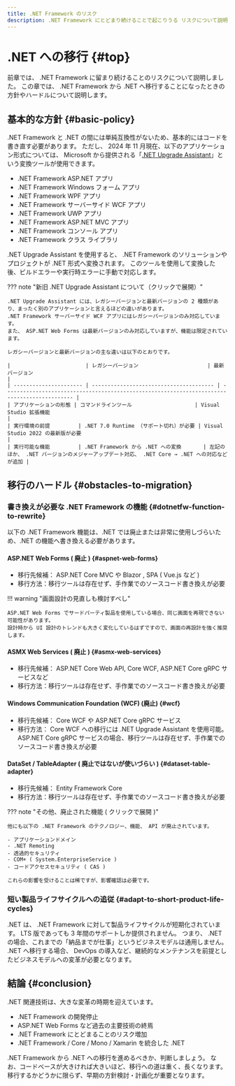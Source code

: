 ```yaml
---
title: .NET Framework のリスク
description: .NET Framework にとどまり続けることで起こりうる リスクについて説明します。
---
```


# .NET への移行 {#top}

<!-- cSpell:ignore dotnetfw aspnet -->

前章では、 .NET Framework に留まり続けることのリスクについて説明しました。
この章では、 .NET Framework から .NET へ移行することになったときの方針やハードルについて説明します。

## 基本的な方針 {#basic-policy}

.NET Framework と .NET の間には単純互換性がないため、基本的にはコードを書き直す必要があります。
ただし、 2024 年 11 月現在、以下のアプリケーション形式については、 Microsoft から提供される「[.NET Upgrade Assistant](https://learn.microsoft.com/ja-jp/dotnet/core/porting/upgrade-assistant-overview)」という変換ツールが使用できます。

- .NET Framework ASP.NET アプリ
- .NET Framework Windows フォーム アプリ
- .NET Framework WPF アプリ
- .NET Framework サーバーサイド WCF アプリ
- .NET Framework UWP アプリ
- .NET Framework ASP.NET MVC アプリ
- .NET Framework コンソール アプリ
- .NET Framework クラス ライブラリ

.NET Upgrade Assistant を使用すると、 .NET Framework のソリューションやプロジェクトが .NET 形式へ変換されます。
このツールを使用して変換した後、ビルドエラーや実行時エラーに手動で対応します。

??? note "新旧 .NET Upgrade Assistant について（クリックで展開）"

    .NET Upgrade Assistant には、レガシーバージョンと最新バージョンの 2 種類があり、まったく別のアプリケーションと言えるほどの違いがあります。
    .NET Framework サーバーサイド WCF アプリにはレガシーバージョンのみ対応しています。
    また、 ASP.NET Web Forms は最新バージョンのみ対応していますが、機能は限定されています。

    レガシーバージョンと最新バージョンの主な違いは以下のとおりです。

    |                        | レガシーバージョン                      | 最新バージョン                                                                               |
    | ---------------------- | --------------------------------------- | -------------------------------------------------------------------------------------------- |
    | アプリケーションの形態 | コマンドラインツール                    | Visual Studio 拡張機能                                                                       |
    | 実行環境の前提         | .NET 7.0 Runtime （サポート切れ）が必要 | Visual Studio 2022 の最新版が必要                                                            |
    | 実行可能な機能         | .NET Framework から .NET への変換       | 左記のほか、 .NET バージョンのメジャーアップデート対応、 .NET Core → .NET への対応などが追加 |

## 移行のハードル {#obstacles-to-migration}

### 書き換えが必要な .NET Framework の機能 {#dotnetfw-function-to-rewrite}

以下の .NET Framework 機能は、.NET では廃止または非常に使用しづらいため、.NET の機能へ書き換える必要があります。

#### ASP.NET Web Forms ( 廃止 ) {#aspnet-web-forms}

- 移行先候補： ASP.NET Core MVC や Blazor , SPA ( Vue.js など )
- 移行方法：移行ツールは存在せず、手作業でのソースコード書き換えが必要

!!! warning "画面設計の見直しも検討すべし"

    ASP.NET Web Forms でサードパーティ製品を使用している場合、同じ画面を再現できない可能性があります。
    設計時から UI 設計のトレンドも大きく変化しているはずですので、画面の再設計を強く推奨します。

#### ASMX Web Services ( 廃止 ) {#asmx-web-services}

- 移行先候補： ASP.NET Core Web API, Core WCF, ASP.NET Core gRPC サービスなど
- 移行方法：移行ツールは存在せず、手作業でのソースコード書き換えが必要

#### Windows Communication Foundation (WCF) (廃止) {#wcf}

- 移行先候補： Core WCF や ASP.NET Core gRPC サービス
- 移行方法： Core WCF への移行には .NET Upgrade Assistant を使用可能。 ASP.NET Core gRPC サービスの場合、移行ツールは存在せず、手作業でのソースコード書き換えが必要

#### DataSet / TableAdapter ( 廃止ではないが使いづらい ) {#dataset-table-adapter}

- 移行先候補： Entity Framework Core
- 移行方法：移行ツールは存在せず、手作業でのソースコード書き換えが必要

??? note "その他、廃止された機能 ( クリックで展開 )"

    他にも以下の .NET Framework のテクノロジー、機能、 API が廃止されています。

    - アプリケーションドメイン
    - .NET Remoting
    - 透過的セキュリティ
    - COM+ ( System.EnterpriseService )
    - コードアクセスセキュリティ ( CAS )

    これらの影響を受けることは稀ですが、影響確認は必要です。

### 短い製品ライフサイクルへの追従 {#adapt-to-short-product-life-cycles}

.NET は、 .NET Framework に対して製品ライフサイクルが短期化されています。
LTS 版であっても 3 年間のサポートしか提供されません。
つまり、 .NET の場合、これまでの「納品までが仕事」というビジネスモデルは通用しません。
.NET へ移行する場合、 DevOps の導入など、継続的なメンテナンスを前提としたビジネスモデルへの変革が必要となります。

## 結論 {#conclusion}

.NET 関連技術は、大きな変革の時期を迎えています。

- .NET Framework の開発停止
- ASP.NET Web Forms など過去の主要技術の終焉
- .NET Framework にとどまることのリスク増加
- .NET Framework / Core / Mono / Xamarin を統合した .NET

.NET Framework から .NET への移行を進めるべきか、判断しましょう。
なお、コードベースが大きければ大きいほど、移行への道は重く、長くなります。
移行するかどうかに限らず、早期の方針検討・計画化が重要となります。
